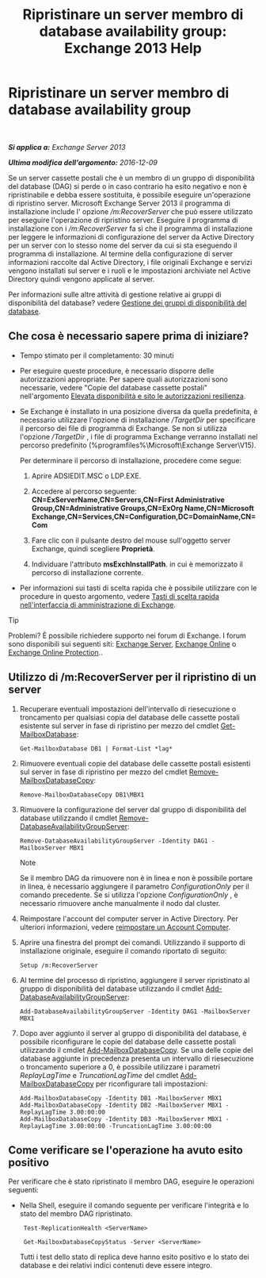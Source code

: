 ﻿---
title: 'Ripristinare un server membro di database availability group: Exchange 2013 Help'
TOCTitle: Ripristinare un server membro di database availability group
ms:assetid: eccd8f61-9706-4bb7-a62a-ec7c166f8019
ms:mtpsurl: https://technet.microsoft.com/it-it/library/Dd638206(v=EXCHG.150)
ms:contentKeyID: 50481964
ms.date: 05/22/2018
mtps_version: v=EXCHG.150
ms.translationtype: MT
---

# Ripristinare un server membro di database availability group

 

_**Si applica a:** Exchange Server 2013_

_**Ultima modifica dell'argomento:** 2016-12-09_

Se un server cassette postali che è un membro di un gruppo di disponibilità del database (DAG) si perde o in caso contrario ha esito negativo e non è ripristinabile e debba essere sostituita, è possibile eseguire un'operazione di ripristino server. Microsoft Exchange Server 2013 il programma di installazione include l' opzione */m:RecoverServer* che può essere utilizzato per eseguire l'operazione di ripristino server. Eseguire il programma di installazione con i */m:RecoverServer* fa sì che il programma di installazione per leggere le informazioni di configurazione del server da Active Directory per un server con lo stesso nome del server da cui si sta eseguendo il programma di installazione. Al termine della configurazione di server informazioni raccolte dal Active Directory, i file originali Exchange e servizi vengono installati sul server e i ruoli e le impostazioni archiviate nel Active Directory quindi vengono applicate al server.

Per informazioni sulle altre attività di gestione relative ai gruppi di disponibilità del database? vedere [Gestione dei gruppi di disponibilità del database](managing-database-availability-groups-exchange-2013-help.md).

## Che cosa è necessario sapere prima di iniziare?

  - Tempo stimato per il completamento: 30 minuti

  - Per eseguire queste procedure, è necessario disporre delle autorizzazioni appropriate. Per sapere quali autorizzazioni sono necessarie, vedere "Copie del database cassette postali" nell'argomento [Elevata disponibilità e sito le autorizzazioni resilienza](high-availability-and-site-resilience-permissions-exchange-2013-help.md).

  - Se Exchange è installato in una posizione diversa da quella predefinita, è necessario utilizzare l'opzione di installazione */TargetDir* per specificare il percorso dei file di programma di Exchange. Se non si utilizza l'opzione */TargetDir* , i file di programma Exchange verranno installati nel percorso predefinito (%programfiles%\\Microsoft\\Exchange Server\\V15).
    
    Per determinare il percorso di installazione, procedere come segue:
    
    1.  Aprire ADSIEDIT.MSC o LDP.EXE.
    
    2.  Accedere al percorso seguente: **CN=ExServerName,CN=Servers,CN=First Administrative Group,CN=Administrative Groups,CN=ExOrg Name,CN=Microsoft Exchange,CN=Services,CN=Configuration,DC=DomainName,CN=Com**
    
    3.  Fare clic con il pulsante destro del mouse sull'oggetto server Exchange, quindi scegliere **Proprietà**.
    
    4.  Individuare l'attributo **msExchInstallPath**. in cui è memorizzato il percorso di installazione corrente.

  - Per informazioni sui tasti di scelta rapida che è possibile utilizzare con le procedure in questo argomento, vedere [Tasti di scelta rapida nell'interfaccia di amministrazione di Exchange](keyboard-shortcuts-in-the-exchange-admin-center-exchange-online-protection-help.md).


> [!TIP]
> Problemi? È possibile richiedere supporto nei forum di Exchange. I forum sono disponibili sui seguenti siti: <A href="https://go.microsoft.com/fwlink/p/?linkid=60612">Exchange Server</A>, <A href="https://go.microsoft.com/fwlink/p/?linkid=267542">Exchange Online</A> o <A href="https://go.microsoft.com/fwlink/p/?linkid=285351">Exchange Online Protection</A>..



## Utilizzo di /m:RecoverServer per il ripristino di un server

1.  Recuperare eventuali impostazioni dell'intervallo di riesecuzione o troncamento per qualsiasi copia del database delle cassette postali esistente sul server in fase di ripristino per mezzo del cmdlet [Get-MailboxDatabase](https://technet.microsoft.com/it-it/library/bb124924\(v=exchg.150\)):
    
        Get-MailboxDatabase DB1 | Format-List *lag*

2.  Rimuovere eventuali copie del database delle cassette postali esistenti sul server in fase di ripristino per mezzo del cmdlet [Remove-MailboxDatabaseCopy](https://technet.microsoft.com/it-it/library/dd335119\(v=exchg.150\)):
    
        Remove-MailboxDatabaseCopy DB1\MBX1

3.  Rimuovere la configurazione del server dal gruppo di disponibilità del database utilizzando il cmdlet [Remove-DatabaseAvailabilityGroupServer](https://technet.microsoft.com/it-it/library/dd297956\(v=exchg.150\)):
    
        Remove-DatabaseAvailabilityGroupServer -Identity DAG1 -MailboxServer MBX1
    

    > [!NOTE]
    > Se il membro DAG da rimuovere non è in linea e non è possibile portare in linea, è necessario aggiungere il parametro <EM>ConfigurationOnly</EM> per il comando precedente. Se si utilizza l'opzione <EM>ConfigurationOnly</EM> , è necessario rimuovere anche manualmente il nodo dal cluster.



4.  Reimpostare l'account del computer server in Active Directory. Per ulteriori informazioni, vedere [reimpostare un Account Computer](http://go.microsoft.com/fwlink/p/?linkid=167188).

5.  Aprire una finestra del prompt dei comandi. Utilizzando il supporto di installazione originale, eseguire il comando riportato di seguito:
    
        Setup /m:RecoverServer

6.  Al termine del processo di ripristino, aggiungere il server ripristinato al gruppo di disponibilità del database utilizzando il cmdlet [Add-DatabaseAvailabilityGroupServer](https://technet.microsoft.com/it-it/library/dd298049\(v=exchg.150\)):
    
        Add-DatabaseAvailabilityGroupServer -Identity DAG1 -MailboxServer MBX1

7.  Dopo aver aggiunto il server al gruppo di disponibilità del database, è possibile riconfigurare le copie del database delle cassette postali utilizzando il cmdlet [Add-MailboxDatabaseCopy](https://technet.microsoft.com/it-it/library/dd298105\(v=exchg.150\)). Se una delle copie del database aggiunte in precedenza presenta un intervallo di riesecuzione o troncamento superiore a 0, è possibile utilizzare i parametri *ReplayLagTime* e *TruncationLagTime* del cmdlet [Add-MailboxDatabaseCopy](https://technet.microsoft.com/it-it/library/dd298105\(v=exchg.150\)) per riconfigurare tali impostazioni:
    
        Add-MailboxDatabaseCopy -Identity DB1 -MailboxServer MBX1
        Add-MailboxDatabaseCopy -Identity DB2 -MailboxServer MBX1 -ReplayLagTime 3.00:00:00
        Add-MailboxDatabaseCopy -Identity DB3 -MailboxServer MBX1 -ReplayLagTime 3.00:00:00 -TruncationLagTime 3.00:00:00

## Come verificare se l'operazione ha avuto esito positivo

Per verificare che è stato ripristinato il membro DAG, eseguire le operazioni seguenti:

  - Nella Shell, eseguire il comando seguente per verificare l'integrità e lo stato del membro DAG ripristinato.

       ```
        Test-ReplicationHealth <ServerName>
       ```
       ```
        Get-MailboxDatabaseCopyStatus -Server <ServerName>
       ```

    Tutti i test dello stato di replica deve hanno esito positivo e lo stato dei database e dei relativi indici contenuti deve essere integro.

